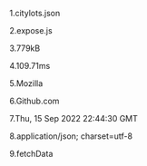 1.citylots.json

2.expose.js

3.779kB

4.109.71ms

5.Mozilla

6.Github.com

7.Thu, 15 Sep 2022 22:44:30 GMT

8.application/json; charset=utf-8

9.fetchData
